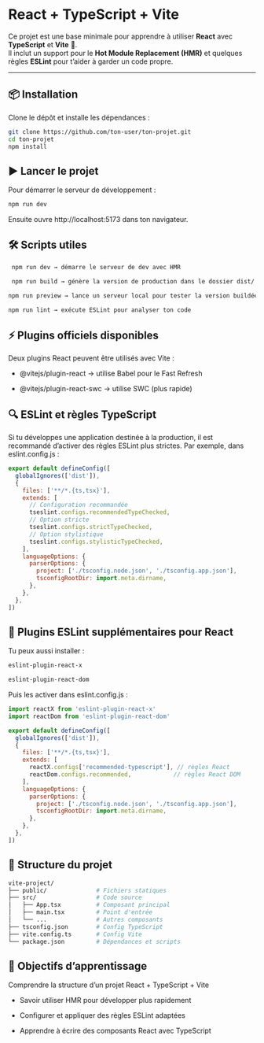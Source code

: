 
# React + TypeScript + Vite

Ce projet est une base minimale pour apprendre à utiliser **React** avec **TypeScript** et **Vite** 🚀.  
Il inclut un support pour le **Hot Module Replacement (HMR)** et quelques règles **ESLint** pour t’aider à garder un code propre.

---

## 📦 Installation

Clone le dépôt et installe les dépendances :

```bash
git clone https://github.com/ton-user/ton-projet.git
cd ton-projet
npm install
```

## ▶️ Lancer le projet

Pour démarrer le serveur de développement :

```bash
npm run dev
```

Ensuite ouvre http://localhost:5173 dans ton navigateur.

## 🛠️ Scripts utiles

```bash
 npm run dev → démarre le serveur de dev avec HMR

 npm run build → génère la version de production dans le dossier dist/

npm run preview → lance un serveur local pour tester la version buildée

npm run lint → exécute ESLint pour analyser ton code
```

## ⚡ Plugins officiels disponibles

Deux plugins React peuvent être utilisés avec Vite :

- @vitejs/plugin-react → utilise Babel pour le Fast Refresh

- @vitejs/plugin-react-swc → utilise SWC (plus rapide)


## 🔍 ESLint et règles TypeScript

Si tu développes une application destinée à la production, il est recommandé d’activer des règles ESLint plus strictes.
Par exemple, dans eslint.config.js :

```js
export default defineConfig([
  globalIgnores(['dist']),
  {
    files: ['**/*.{ts,tsx}'],
    extends: [
      // Configuration recommandée
      tseslint.configs.recommendedTypeChecked,
      // Option stricte
      tseslint.configs.strictTypeChecked,
      // Option stylistique
      tseslint.configs.stylisticTypeChecked,
    ],
    languageOptions: {
      parserOptions: {
        project: ['./tsconfig.node.json', './tsconfig.app.json'],
        tsconfigRootDir: import.meta.dirname,
      },
    },
  },
])
```

## 🎨 Plugins ESLint supplémentaires pour React

Tu peux aussi installer :

```bash
eslint-plugin-react-x

eslint-plugin-react-dom
```

Puis les activer dans eslint.config.js :

```js
import reactX from 'eslint-plugin-react-x'
import reactDom from 'eslint-plugin-react-dom'

export default defineConfig([
  globalIgnores(['dist']),
  {
    files: ['**/*.{ts,tsx}'],
    extends: [
      reactX.configs['recommended-typescript'], // règles React
      reactDom.configs.recommended,            // règles React DOM
    ],
    languageOptions: {
      parserOptions: {
        project: ['./tsconfig.node.json', './tsconfig.app.json'],
        tsconfigRootDir: import.meta.dirname,
      },
    },
  },
])
```

## 📂 Structure du projet
```bash
vite-project/
├── public/              # Fichiers statiques
├── src/                 # Code source
│   ├── App.tsx          # Composant principal
│   ├── main.tsx         # Point d'entrée
│   └── ...              # Autres composants
├── tsconfig.json        # Config TypeScript
├── vite.config.ts       # Config Vite
└── package.json         # Dépendances et scripts
```

## 🚀 Objectifs d’apprentissage

Comprendre la structure d’un projet React + TypeScript + Vite

- Savoir utiliser HMR pour développer plus rapidement

- Configurer et appliquer des règles ESLint adaptées

- Apprendre à écrire des composants React avec TypeScript
